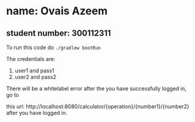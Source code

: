 # name: Ovais Azeem
## student number: 300112311

To run this code do <code>./gradlew bootRun</code>

The credentials are: 
1. user1 and pass1
2. user2 and pass2


There will be a whitelabel error after the you have successfully logged in, go to

this url: http://localhost:8080/calculator/{operation}/{number1}/{number2}
after you have logged in.